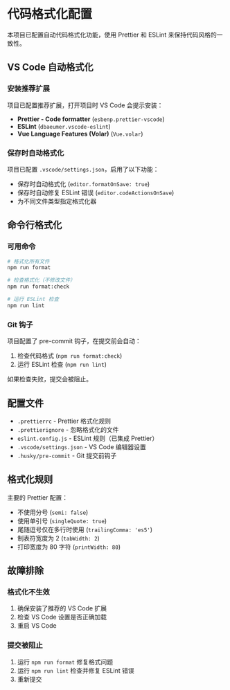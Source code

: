 # 代码格式化配置

本项目已配置自动代码格式化功能，使用 Prettier 和 ESLint 来保持代码风格的一致性。

## VS Code 自动格式化

### 安装推荐扩展

项目已配置推荐扩展，打开项目时 VS Code 会提示安装：
- **Prettier - Code formatter** (`esbenp.prettier-vscode`)
- **ESLint** (`dbaeumer.vscode-eslint`)
- **Vue Language Features (Volar)** (`Vue.volar`)

### 保存时自动格式化

项目已配置 `.vscode/settings.json`，启用了以下功能：
- 保存时自动格式化 (`editor.formatOnSave: true`)
- 保存时自动修复 ESLint 错误 (`editor.codeActionsOnSave`)
- 为不同文件类型指定格式化器

## 命令行格式化

### 可用命令

```bash
# 格式化所有文件
npm run format

# 检查格式化（不修改文件）
npm run format:check

# 运行 ESLint 检查
npm run lint
```

### Git 钩子

项目配置了 pre-commit 钩子，在提交前会自动：
1. 检查代码格式 (`npm run format:check`)
2. 运行 ESLint 检查 (`npm run lint`)

如果检查失败，提交会被阻止。

## 配置文件

- `.prettierrc` - Prettier 格式化规则
- `.prettierignore` - 忽略格式化的文件
- `eslint.config.js` - ESLint 规则（已集成 Prettier）
- `.vscode/settings.json` - VS Code 编辑器设置
- `.husky/pre-commit` - Git 提交前钩子

## 格式化规则

主要的 Prettier 配置：
- 不使用分号 (`semi: false`)
- 使用单引号 (`singleQuote: true`)
- 尾随逗号仅在多行时使用 (`trailingComma: 'es5'`)
- 制表符宽度为 2 (`tabWidth: 2`)
- 打印宽度为 80 字符 (`printWidth: 80`)

## 故障排除

### 格式化不生效
1. 确保安装了推荐的 VS Code 扩展
2. 检查 VS Code 设置是否正确加载
3. 重启 VS Code

### 提交被阻止
1. 运行 `npm run format` 修复格式问题
2. 运行 `npm run lint` 检查并修复 ESLint 错误
3. 重新提交